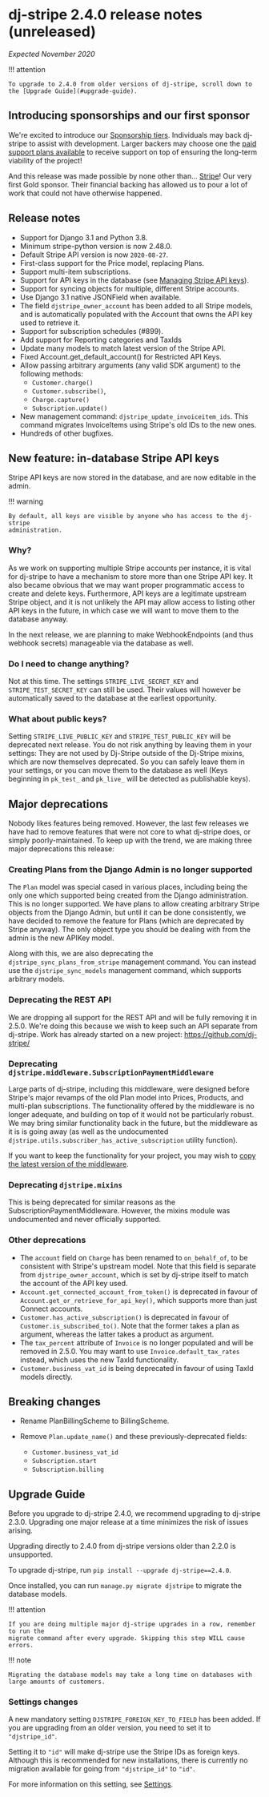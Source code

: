 # dj-stripe 2.4.0 release notes (unreleased)

_Expected November 2020_

!!! attention

    To upgrade to 2.4.0 from older versions of dj-stripe, scroll down to the [Upgrade Guide](#upgrade-guide).

## Introducing sponsorships and our first sponsor

We're excited to introduce our [Sponsorship
tiers](https://github.com/sponsors/dj-stripe). Individuals may back dj-stripe to assist
with development. Larger backers may choose one the [paid support plans
available](../project/support.md) to receive support on top of ensuring the long-term
viability of the project!

And this release was made possible by none other than… [Stripe](https://stripe.com)! Our
very first Gold sponsor. Their financial backing has allowed us to pour a lot of work
that could not have otherwise happened.

## Release notes

-   Support for Django 3.1 and Python 3.8.
-   Minimum stripe-python version is now 2.48.0.
-   Default Stripe API version is now `2020-08-27`.
-   First-class support for the Price model, replacing Plans.
-   Support multi-item subscriptions.
-   Support for API keys in the database (see [Managing Stripe API keys](../api_keys.md)).
-   Support for syncing objects for multiple, different Stripe accounts.
-   Use Django 3.1 native JSONField when available.
-   The field `djstripe_owner_account` has been added to all Stripe models, and is
    automatically populated with the Account that owns the API key used to retrieve it.
-   Support for subscription schedules (#899).
-   Add support for Reporting categories and TaxIds
-   Update many models to match latest version of the Stripe API.
-   Fixed Account.get_default_account() for Restricted API Keys.
-   Allow passing arbitrary arguments (any valid SDK argument) to the following methods:
    -   `Customer.charge()`
    -   `Customer.subscribe()`,
    -   `Charge.capture()`
    -   `Subscription.update()`
-   New management command: `djstripe_update_invoiceitem_ids`. This command migrates
    InvoiceItems using Stripe's old IDs to the new ones.
-   Hundreds of other bugfixes.

## New feature: in-database Stripe API keys

Stripe API keys are now stored in the database, and are now editable in the admin.

!!! warning

    By default, all keys are visible by anyone who has access to the dj-stripe
    administration.

### Why?

As we work on supporting multiple Stripe accounts per instance, it is vital for
dj-stripe to have a mechanism to store more than one Stripe API key. It also became
obvious that we may want proper programmatic access to create and delete keys.
Furthermore, API keys are a legitimate upstream Stripe object, and it is not unlikely
the API may allow access to listing other API keys in the future, in which case we will
want to move them to the database anyway.

In the next release, we are planning to make WebhookEndpoints (and thus webhook secrets)
manageable via the database as well.

### Do I need to change anything?

Not at this time. The settings `STRIPE_LIVE_SECRET_KEY` and `STRIPE_TEST_SECRET_KEY` can
still be used. Their values will however be automatically saved to the database at the
earliest opportunity.

### What about public keys?

Setting `STRIPE_LIVE_PUBLIC_KEY` and `STRIPE_TEST_PUBLIC_KEY` will be deprecated next
release. You do not risk anything by leaving them in your settings: They are not used by
Dj-Stripe outside of the Dj-Stripe mixins, which are now themselves deprecated. So you
can safely leave them in your settings, or you can move them to the database as well
(Keys beginning in `pk_test_` and `pk_live_` will be detected as publishable keys).

## Major deprecations

Nobody likes features being removed. However, the last few releases we have had to
remove features that were not core to what dj-stripe does, or simply poorly-maintained.
To keep up with the trend, we are making three major deprecations this release:

### Creating Plans from the Django Admin is no longer supported

The `Plan` model was special cased in various places, including being the only one which
supported being created from the Django administration. This is no longer supported. We
have plans to allow creating arbitrary Stripe objects from the Django Admin, but until
it can be done consistently, we have decided to remove the feature for Plans (which are
deprecated by Stripe anyway). The only object type you should be dealing with from the
admin is the new APIKey model.

Along with this, we are also deprecating the `djstripe_sync_plans_from_stripe`
management command. You can instead use the `djstripe_sync_models` management command,
which supports arbitrary models.

### Deprecating the REST API

We are dropping all support for the REST API and will be fully removing it in 2.5.0.
We're doing this because we wish to keep such an API separate from dj-stripe. Work has
already started on a new project: <https://github.com/dj-stripe/>

### Deprecating `djstripe.middleware.SubscriptionPaymentMiddleware`

Large parts of dj-stripe, including this middleware, were designed before Stripe's major
revamps of the old Plan model into Prices, Products, and multi-plan subscriptions. The
functionality offered by the middleware is no longer adequate, and building on top of it
would not be particularly robust. We may bring similar functionality back in the future,
but the middleware as it is is going away (as well as the undocumented
`djstripe.utils.subscriber_has_active_subscription` utility function).

If you want to keep the functionality for your project, you may wish to
[copy the latest version of the
middleware](https://github.com/dj-stripe/dj-stripe/blob/2.4.0/djstripe/middleware.py).

### Deprecating `djstripe.mixins`

This is being deprecated for similar reasons as the SubscriptionPaymentMiddleware.
However, the mixins module was undocumented and never officially supported.

### Other deprecations

-   The `account` field on `Charge` has been renamed to `on_behalf_of`, to be consistent
    with Stripe's upstream model. Note that this field is separate from
    `djstripe_owner_account`, which is set by dj-stripe itself to match the account of
    the API key used.
-   `Account.get_connected_account_from_token()` is deprecated in favour of
    `Account.get_or_retrieve_for_api_key()`, which supports more than just Connect
    accounts.
-   `Customer.has_active_subscription()` is deprecated in favour of
    `Customer.is_subscribed_to()`. Note that the former takes a plan as argument,
    whereas the latter takes a product as argument.
-   The `tax_percent` attribute of `Invoice` is no longer populated and will be removed
    in 2.5.0. You may want to use `Invoice.default_tax_rates` instead, which uses the
    new TaxId functionality.
-   `Customer.business_vat_id` is being deprecated in favour of using TaxId models
    directly.

## Breaking changes

-   Rename PlanBillingScheme to BillingScheme.
-   Remove `Plan.update_name()` and these previously-deprecated fields:

    -   `Customer.business_vat_id`
    -   `Subscription.start`
    -   `Subscription.billing`

## Upgrade Guide

Before you upgrade to dj-stripe 2.4.0, we recommend upgrading to dj-stripe 2.3.0.
Upgrading one major release at a time minimizes the risk of issues arising.

Upgrading directly to 2.4.0 from dj-stripe versions older than 2.2.0 is unsupported.

To upgrade dj-stripe, run `pip install --upgrade dj-stripe==2.4.0`.

Once installed, you can run `manage.py migrate djstripe` to migrate the database models.

!!! attention

    If you are doing multiple major dj-stripe upgrades in a row, remember to run the
    migrate command after every upgrade. Skipping this step WILL cause errors.

!!! note

    Migrating the database models may take a long time on databases with large amounts of customers.

### Settings changes

A new mandatory setting `DJSTRIPE_FOREIGN_KEY_TO_FIELD` has been added.
If you are upgrading from an older version, you need to set it to `"djstripe_id"`.

Setting it to `"id"` will make dj-stripe use the Stripe IDs as foreign keys. Although
this is recommended for new installations, there is currently no migration available for
going from `"djstripe_id"` to `"id"`.

For more information on this setting, see
[Settings](../reference/settings.md#djstripe_foreign_key_to_field).
